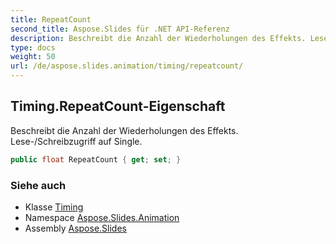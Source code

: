 ```yaml
---
title: RepeatCount
second_title: Aspose.Slides für .NET API-Referenz
description: Beschreibt die Anzahl der Wiederholungen des Effekts. Lese-/Schreibzugriff auf Single.
type: docs
weight: 50
url: /de/aspose.slides.animation/timing/repeatcount/
---
```


## Timing.RepeatCount-Eigenschaft

Beschreibt die Anzahl der Wiederholungen des Effekts. Lese-/Schreibzugriff auf Single.

```csharp
public float RepeatCount { get; set; }
```

### Siehe auch

* Klasse [Timing](../../timing)
* Namespace [Aspose.Slides.Animation](../../timing)
* Assembly [Aspose.Slides](../../../)

<!-- DO NOT EDIT: generiert von xmldocmd für Aspose.Slides.dll -->